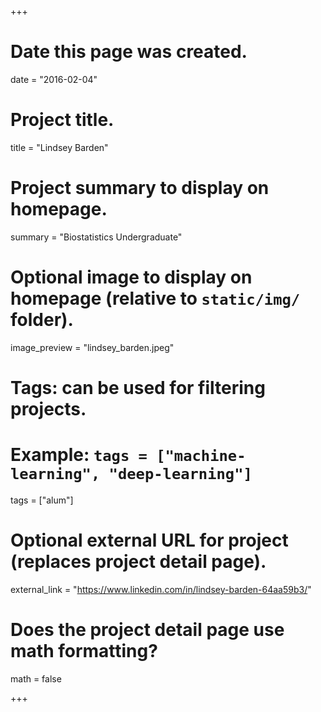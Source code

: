 +++
# Date this page was created.
date = "2016-02-04"

# Project title.
title = "Lindsey Barden"

# Project summary to display on homepage.
summary = "Biostatistics Undergraduate"

# Optional image to display on homepage (relative to `static/img/` folder).
image_preview = "lindsey_barden.jpeg"

# Tags: can be used for filtering projects.
# Example: `tags = ["machine-learning", "deep-learning"]`
tags = ["alum"]

# Optional external URL for project (replaces project detail page).
external_link = "https://www.linkedin.com/in/lindsey-barden-64aa59b3/"

# Does the project detail page use math formatting?
math = false

+++
